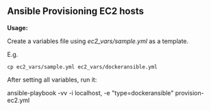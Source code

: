 ## Ansible Provisioning EC2 hosts

**Usage:**

Create a variables file using *ec2_vars/sample.yml* as a template.

E.g. 

    cp ec2_vars/sample.yml ec2_vars/dockeransible.yml
    
After setting all variables, run it:

ansible-playbook -vv -i localhost, -e "type=dockeransible" provision-ec2.yml
